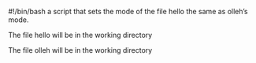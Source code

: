 #!/bin/bash
 a script that sets the mode of the file hello the same as olleh’s mode.



The file hello will be in the working directory

The file olleh will be in the working directory
